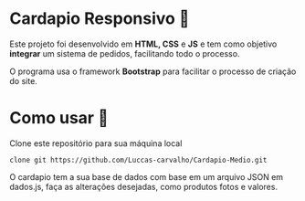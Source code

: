 # Cardapio Responsivo  🎉

Este projeto foi desenvolvido em **HTML, CSS** e **JS** e tem como objetivo **integrar** um sistema de pedidos, facilitando todo o processo.

O programa usa o framework **Bootstrap** para facilitar o processo de criação do site.

# Como usar 🚀

Clone este repositório para sua máquina local

```git
clone git https://github.com/Luccas-carvalho/Cardapio-Medio.git
```


O cardapio tem a sua base de dados com base em um arquivo JSON em dados.js, faça as alterações desejadas, como produtos fotos e valores.
